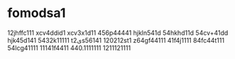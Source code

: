 # fomodsa1
12jhffc111
xcv4ddid1
xcv3x1d11
456p44441
hjkln541d
54hkhd11d
54cv+41dd
hjk45d141
5432k11111
t2یs56141
120212st1
z64gf44111
41f4j1111
84fc44t111
54lcg41111
11141f4411
440.1111111
1211121111
